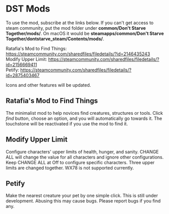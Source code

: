 # DST Mods
To use the mod, subscribe at the links below. If you can't get access to steam community, put the mod folder under **common/Don't Starve Together/mods/**. On macOS it would be **steamapps/common/Don't Starve Together/dontstarve_steam/Contents/mods/**.  

Ratafia's Mod to Find Things: https://steamcommunity.com/sharedfiles/filedetails/?id=2146435243  
Modify Upper Limit: https://steamcommunity.com/sharedfiles/filedetails/?id=2156669411  
Petify: https://steamcommunity.com/sharedfiles/filedetails/?id=2875403467

Icons and other features will be updated.  
## Ratafia's Mod to Find Things
The minimalist mod to help novices find creatures, structures or tools. Click *find* button, choose an option, and you will automatically go towards it. The touchstone will be reactivated if you use the mod to find it.

## Modify Upper Limit
Configure characters' upper limits of health, hunger, and sanity. CHANGE ALL will change the value for all characters and ignore other configurations. Keep CHANGE ALL at Off to configure specific characters. Three upper limits are changed together. WX78 is not supported currently.

## Petify
Make the nearest creature your pet by one simple click. This is still under development. Abusing this may cause bugs. Please report bugs if you find any.
